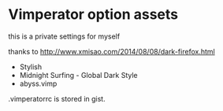 # Vimperator option assets

this is a private settings for myself

thanks to http://www.xmisao.com/2014/08/08/dark-firefox.html

* Stylish
* Midnight Surfing - Global Dark Style 
* abyss.vimp

.vimperatorrc is stored in gist.

